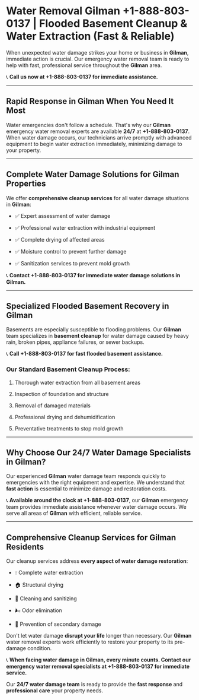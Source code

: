 # Water Removal Gilman +1-888-803-0137 | Flooded Basement Cleanup & Water Extraction (Fast & Reliable)

When unexpected water damage strikes your home or business in **Gilman**, immediate action is crucial. Our emergency water removal team is ready to help with fast, professional service throughout the **Gilman** area. 

📞 **Call us now at +1-888-803-0137 for immediate assistance.**

---

## Rapid Response in Gilman When You Need It Most

Water emergencies don't follow a schedule. That's why our **Gilman** emergency water removal experts are available **24/7** at **+1-888-803-0137**. When water damage occurs, our technicians arrive promptly with advanced equipment to begin water extraction immediately, minimizing damage to your property.

---

## Complete Water Damage Solutions for Gilman Properties

We offer **comprehensive cleanup services** for all water damage situations in **Gilman**:

- ✅ Expert assessment of water damage  
- ✅ Professional water extraction with industrial equipment  
- ✅ Complete drying of affected areas  
- ✅ Moisture control to prevent further damage  
- ✅ Sanitization services to prevent mold growth  

📞 **Contact +1-888-803-0137 for immediate water damage solutions in Gilman.**

---

## Specialized Flooded Basement Recovery in Gilman

Basements are especially susceptible to flooding problems. Our **Gilman** team specializes in **basement cleanup** for water damage caused by heavy rain, broken pipes, appliance failures, or sewer backups. 

📞 **Call +1-888-803-0137 for fast flooded basement assistance.**

### Our Standard Basement Cleanup Process:
1. Thorough water extraction from all basement areas  
2. Inspection of foundation and structure  
3. Removal of damaged materials  
4. Professional drying and dehumidification  
5. Preventative treatments to stop mold growth  

---

## Why Choose Our 24/7 Water Damage Specialists in Gilman?

Our experienced **Gilman** water damage team responds quickly to emergencies with the right equipment and expertise. We understand that **fast action** is essential to minimize damage and restoration costs.

📞 **Available around the clock at +1-888-803-0137**, our **Gilman** emergency team provides immediate assistance whenever water damage occurs. We serve all areas of **Gilman** with efficient, reliable service.

---

## Comprehensive Cleanup Services for Gilman Residents

Our cleanup services address **every aspect of water damage restoration**:

- 💧 Complete water extraction  
- 🏠 Structural drying  
- 🧼 Cleaning and sanitizing  
- 🌬️ Odor elimination  
- 🚫 Prevention of secondary damage  

Don't let water damage **disrupt your life** longer than necessary. Our **Gilman** water removal experts work efficiently to restore your property to its pre-damage condition.

📞 **When facing water damage in Gilman, every minute counts. Contact our emergency water removal specialists at +1-888-803-0137 for immediate service.**

Our **24/7 water damage team** is ready to provide the **fast response** and **professional care** your property needs.